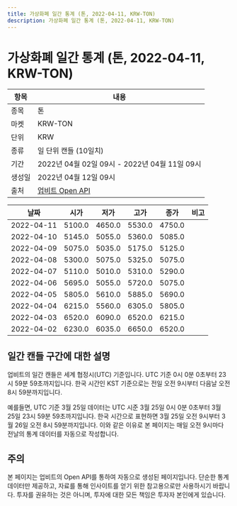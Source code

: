 ```yaml
---
title: 가상화폐 일간 통계 (톤, 2022-04-11, KRW-TON)
description: 가상화폐 일간 통계 (톤, 2022-04-11, KRW-TON)
---
```



가상화폐 일간 통계 (톤, 2022-04-11, KRW-TON)
===

|항목|내용|
|--|--|
|종목|톤|
|마켓|KRW-TON|
|단위|KRW|
|종류|일 단위 캔들 (10일치)|
|기간|2022년 04월 02일 09시 - 2022년 04월 11일 09시|
|생성일|2022년 04월 12일 09시|
|출처|[업비트 Open API](https://docs.upbit.com)|


|날짜|시가|저가|고가|종가|비고|
|--|--|--|--|--|--|
|2022-04-11|5100.0|4650.0|5530.0|4750.0|    |
|2022-04-10|5145.0|5055.0|5360.0|5085.0|    |
|2022-04-09|5075.0|5035.0|5175.0|5125.0|    |
|2022-04-08|5300.0|5075.0|5325.0|5075.0|    |
|2022-04-07|5110.0|5010.0|5310.0|5290.0|    |
|2022-04-06|5695.0|5055.0|5720.0|5075.0|    |
|2022-04-05|5805.0|5610.0|5885.0|5690.0|    |
|2022-04-04|6215.0|5560.0|6305.0|5805.0|    |
|2022-04-03|6520.0|6090.0|6520.0|6215.0|    |
|2022-04-02|6230.0|6035.0|6650.0|6520.0|    |


일간 캔들 구간에 대한 설명
---


업비트의 일간 캔들은 세계 협정시(UTC) 기준입니다. 
UTC 기준 0시 0분 0초부터 23시 59분 59초까지입니다. 
한국 시간인 KST 기준으로는 전일 오전 9시부터 다음날 오전 8시 59분까지입니다. 


예를들면, UTC 기준 3월 25일 데이터는 UTC 시준 3월 25일 0시 0분 0초부터 3월 25일 23시 59분 59초까지입니다. 
한국 시간으로 표현하면 3월 25일 오전 9시부터 3월 26일 오전 8시 59분까지입니다. 
이와 같은 이유로 본 페이지는 매일 오전 9시마다 전날의 통계 데이터를 자동으로 작성합니다. 


주의
---


본 페이지는 업비트의 Open API를 통하여 자동으로 생성된 페이지입니다. 
단순한 통계 데이터만 제공하고, 자료를 통해 인사이트를 얻기 위한 참고용으로만 사용하시기 바랍니다. 
투자를 권유하는 것은 아니며, 투자에 대한 모든 책임은 투자자 본인에게 있습니다. 

